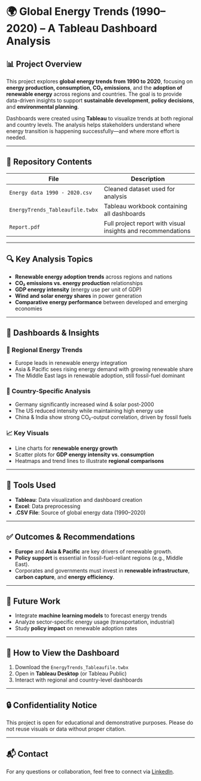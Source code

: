 # 🌍 Global Energy Trends (1990–2020) – A Tableau Dashboard Analysis

## 📊 Project Overview

This project explores **global energy trends from 1990 to 2020**, focusing on **energy production, consumption, CO₂ emissions**, and the **adoption of renewable energy** across regions and countries. The goal is to provide data-driven insights to support **sustainable development**, **policy decisions**, and **environmental planning**.

Dashboards were created using **Tableau** to visualize trends at both regional and country levels. The analysis helps stakeholders understand where energy transition is happening successfully—and where more effort is needed.

---

## 📁 Repository Contents

| File | Description |
|------|-------------|
| `Energy data 1990 - 2020.csv` | Cleaned dataset used for analysis |
| `EnergyTrends_Tableaufile.twbx` | Tableau workbook containing all dashboards |
| `Report.pdf` | Full project report with visual insights and recommendations |

---

## 🔍 Key Analysis Topics

- **Renewable energy adoption trends** across regions and nations
- **CO₂ emissions vs. energy production** relationships
- **GDP energy intensity** (energy use per unit of GDP)
- **Wind and solar energy shares** in power generation
- **Comparative energy performance** between developed and emerging economies

---

## 📌 Dashboards & Insights

### 🔹 Regional Energy Trends
- Europe leads in renewable energy integration
- Asia & Pacific sees rising energy demand with growing renewable share
- The Middle East lags in renewable adoption, still fossil-fuel dominant

### 🔹 Country-Specific Analysis
- Germany significantly increased wind & solar post-2000
- The US reduced intensity while maintaining high energy use
- China & India show strong CO₂-output correlation, driven by fossil fuels

### 📈 Key Visuals
- Line charts for **renewable energy growth**
- Scatter plots for **GDP energy intensity vs. consumption**
- Heatmaps and trend lines to illustrate **regional comparisons**

---

## 📌 Tools Used

- **Tableau**: Data visualization and dashboard creation
- **Excel**: Data preprocessing
- **.CSV File**: Source of global energy data (1990–2020)

---

## ✅ Outcomes & Recommendations

- **Europe** and **Asia & Pacific** are key drivers of renewable growth.
- **Policy support** is essential in fossil-fuel-reliant regions (e.g., Middle East).
- Corporates and governments must invest in **renewable infrastructure**, **carbon capture**, and **energy efficiency**.

---

## 🔮 Future Work

- Integrate **machine learning models** to forecast energy trends
- Analyze sector-specific energy usage (transportation, industrial)
- Study **policy impact** on renewable adoption rates

---

## 📌 How to View the Dashboard

1. Download the `EnergyTrends_Tableaufile.twbx`
2. Open in **Tableau Desktop** (or Tableau Public)
3. Interact with regional and country-level dashboards

---

## 🔒 Confidentiality Notice

This project is open for educational and demonstrative purposes. Please do not reuse visuals or data without proper citation.

---

## 📬 Contact

For any questions or collaboration, feel free to connect via [LinkedIn](https://www.linkedin.com/in/purva-prakash-kekan/).
